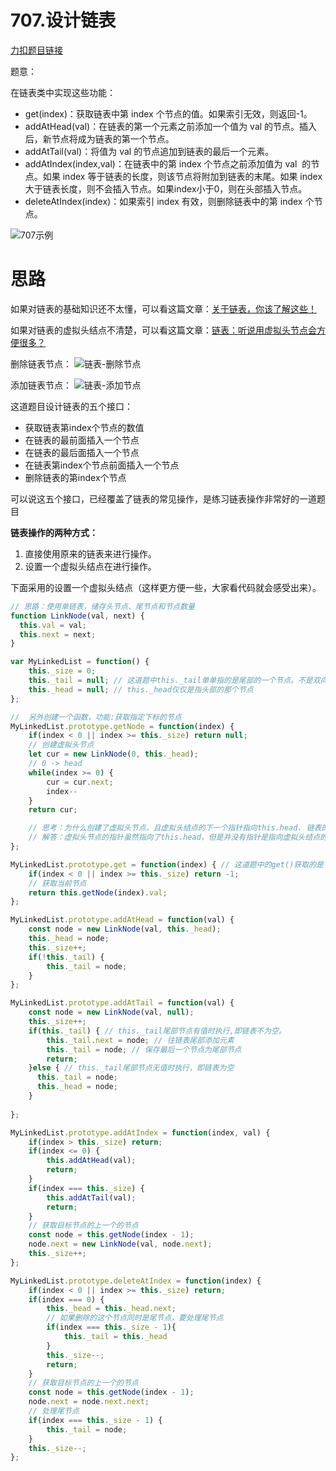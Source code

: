 # 707.设计链表

[力扣题目链接](https://leetcode-cn.com/problems/design-linked-list/)

题意：

在链表类中实现这些功能：

* get(index)：获取链表中第 index 个节点的值。如果索引无效，则返回-1。
* addAtHead(val)：在链表的第一个元素之前添加一个值为 val 的节点。插入后，新节点将成为链表的第一个节点。
* addAtTail(val)：将值为 val 的节点追加到链表的最后一个元素。
* addAtIndex(index,val)：在链表中的第 index 个节点之前添加值为 val  的节点。如果 index 等于链表的长度，则该节点将附加到链表的末尾。如果 index 大于链表长度，则不会插入节点。如果index小于0，则在头部插入节点。
* deleteAtIndex(index)：如果索引 index 有效，则删除链表中的第 index 个节点。


![707示例](https://img-blog.csdnimg.cn/20200814200558953.png)

# 思路

如果对链表的基础知识还不太懂，可以看这篇文章：[关于链表，你该了解这些！](https://programmercarl.com/链表理论基础.html)

如果对链表的虚拟头结点不清楚，可以看这篇文章：[链表：听说用虚拟头节点会方便很多？](https://programmercarl.com/0203.移除链表元素.html)

删除链表节点：
![链表-删除节点](https://img-blog.csdnimg.cn/20200806195114541.png)

添加链表节点：
![链表-添加节点](https://img-blog.csdnimg.cn/20200806195134331.png)

这道题目设计链表的五个接口：
* 获取链表第index个节点的数值
* 在链表的最前面插入一个节点
* 在链表的最后面插入一个节点
* 在链表第index个节点前面插入一个节点
* 删除链表的第index个节点

可以说这五个接口，已经覆盖了链表的常见操作，是练习链表操作非常好的一道题目

**链表操作的两种方式：**

1. 直接使用原来的链表来进行操作。
2. 设置一个虚拟头结点在进行操作。

下面采用的设置一个虚拟头结点（这样更方便一些，大家看代码就会感受出来）。

```js
// 思路：使用单链表，储存头节点、尾节点和节点数量
function LinkNode(val, next) {
  this.val = val;
  this.next = next;
}

var MyLinkedList = function() {
    this._size = 0;
    this._tail = null; // 这道题中this._tail单单指的是尾部的一个节点。不是双向链表
    this._head = null; // this._head仅仅是指头部的那个节点
};

//  另外创建一个函数，功能:获取指定下标的节点
MyLinkedList.prototype.getNode = function(index) {
    if(index < 0 || index >= this._size) return null;
    // 创建虚拟头节点
    let cur = new LinkNode(0, this._head); 
    // 0 -> head
    while(index >= 0) {
        cur = cur.next;
        index--
    }
    return cur;

    // 思考：为什么创建了虚拟头节点，且虚拟头结点的下一个指针指向this.head. 链表的长度不增长
    // 解答：虚拟头节点的指针虽然指向了this.head，但是并没有指针是指向虚拟头结点的，所以虚拟头节点并没有和链表连接在一起
};

MyLinkedList.prototype.get = function(index) { // 这道题中的get()获取的是节点的值，如果获取的是节点，就不需要上面新建一个getNode函数
    if(index < 0 || index >= this._size) return -1;
    // 获取当前节点
    return this.getNode(index).val;
};

MyLinkedList.prototype.addAtHead = function(val) {
    const node = new LinkNode(val, this._head);
    this._head = node;
    this._size++;
    if(!this._tail) { 
        this._tail = node;
    }
};

MyLinkedList.prototype.addAtTail = function(val) {
    const node = new LinkNode(val, null);
    this._size++;
    if(this._tail) { // this._tail尾部节点有值时执行,即链表不为空。
        this._tail.next = node; // 往链表尾部添加元素
        this._tail = node; // 保存最后一个节点为尾部节点
        return; 
    }else { // this._tail尾部节点无值时执行，即链表为空
      this._tail = node;
      this._head = node;  
    }
    
};

MyLinkedList.prototype.addAtIndex = function(index, val) {
    if(index > this._size) return;
    if(index <= 0) {
        this.addAtHead(val);
        return;
    }
    if(index === this._size) {
        this.addAtTail(val);
        return;
    }
    // 获取目标节点的上一个的节点
    const node = this.getNode(index - 1);
    node.next = new LinkNode(val, node.next);
    this._size++;
};

MyLinkedList.prototype.deleteAtIndex = function(index) {
    if(index < 0 || index >= this._size) return;
    if(index === 0) {
        this._head = this._head.next;
        // 如果删除的这个节点同时是尾节点，要处理尾节点
        if(index === this._size - 1){
            this._tail = this._head
        }
        this._size--;
        return;
    }
    // 获取目标节点的上一个的节点
    const node = this.getNode(index - 1);    
    node.next = node.next.next;
    // 处理尾节点
    if(index === this._size - 1) {
        this._tail = node;
    }
    this._size--;
};

```
